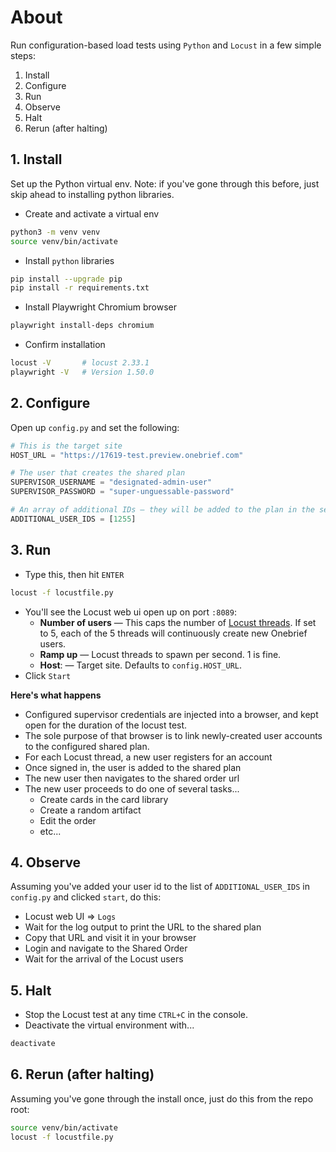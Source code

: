 # About
Run configuration-based load tests using `Python` and `Locust` in a few simple steps:
1. Install
2. Configure
3. Run
4. Observe
5. Halt
6. Rerun (after halting)


## 1. Install
Set up the Python virtual env. Note: if you've gone through this before, just skip ahead to installing python libraries.

- Create and activate a virtual env

```bash 
python3 -m venv venv
source venv/bin/activate
```

- Install `python` libraries
```bash
pip install --upgrade pip
pip install -r requirements.txt
```

- Install Playwright Chromium browser
```bash
playwright install-deps chromium
```

- Confirm installation
```bash
locust -V       # locust 2.33.1
playwright -V   # Version 1.50.0

```


## 2. Configure
Open up `config.py` and set the following:
```python
# This is the target site
HOST_URL = "https://17619-test.preview.onebrief.com"

# The user that creates the shared plan
SUPERVISOR_USERNAME = "designated-admin-user"
SUPERVISOR_PASSWORD = "super-unguessable-password"

# An array of additional IDs — they will be added to the plan in the setup.
ADDITIONAL_USER_IDS = [1255]
```

## 3. Run 
- Type this, then hit `ENTER`
```bash
locust -f locustfile.py
```
- You'll see the Locust web ui open up on port `:8089`:
  - **Number of users** — This caps the number of <u>Locust threads</u>. If set to 5, each of the 5 threads will continuously create new Onebrief users.
  - **Ramp up** — Locust threads to spawn per second. 1 is fine.
  - **Host**: — Target site. Defaults to `config.HOST_URL`.
- Click `Start`

**Here's what happens**
- Configured supervisor credentials are injected into a browser, and kept open for the duration of the locust test. 
- The sole purpose of that browser is to link newly-created user accounts to the configured shared plan.
- For each Locust thread, a new user registers for an account
- Once signed in, the user is added to the shared plan
- The new user then navigates to the shared order url
- The new user proceeds to do one of several tasks...
  - Create cards in the card library
  - Create a random artifact
  - Edit the order
  - etc...

## 4. Observe
Assuming you've added your user id to the list of `ADDITIONAL_USER_IDS` in `config.py` and clicked `start`, do this:
- Locust web UI => `Logs`
- Wait for the log output to print the URL to the shared plan
- Copy that URL and visit it in your browser
- Login and navigate to the Shared Order
- Wait for the arrival of the Locust users

## 5. Halt
- Stop the Locust test at any time `CTRL+C` in the console.
- Deactivate the virtual environment with...

```bash
deactivate
```

## 6. Rerun (after halting)
Assuming you've gone through the install once, just do this from the repo root:

```bash
source venv/bin/activate
locust -f locustfile.py
```
